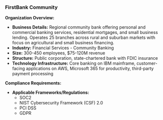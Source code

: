 ### FirstBank Community

**Organization Overview:**
* **Business Details:** Regional community bank offering personal and commercial banking services, residential mortgages, and small business lending. Operates 25 branches across rural and suburban markets with focus on agricultural and small business financing.
* **Industry:** Financial Services - Community Banking
* **Size:** 300-450 employees, $75-120M revenue
* **Structure:** Public corporation, state-chartered bank with FDIC insurance
* **Technology Infrastructure:** Core banking on IBM mainframe, customer-facing applications on AWS, Microsoft 365 for productivity, third-party payment processing

**Compliance Requirements:**
* **Applicable Frameworks/Regulations:**
    * SOC2
    * NIST Cybersecurity Framework (CSF) 2.0
    * PCI DSS
    * GDPR